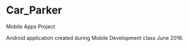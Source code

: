 # Car_Parker
Mobile Apps Project

Android application created during Mobile Development class June 2016.
